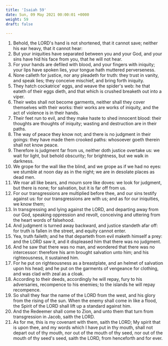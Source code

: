 ```yaml
---
title: 'Isaiah 59'
date: Sun, 09 May 2021 00:00:01 +0000
weight: 59
draft: false
  
---
```


1. Behold, the LORD's hand is not shortened, that it cannot save; neither his ear heavy, that it cannot hear:
2. But your iniquities have separated between you and your God, and your sins have hid his face from you, that he will not hear.
3. For your hands are defiled with blood, and your fingers with iniquity; your lips have spoken lies, your tongue hath muttered perverseness.
4. None calleth for justice, nor any pleadeth for truth: they trust in vanity, and speak lies; they conceive mischief, and bring forth iniquity.
5. They hatch cockatrice' eggs, and weave the spider's web: he that eateth of their eggs dieth, and that which is crushed breaketh out into a viper.
6. Their webs shall not become garments, neither shall they cover themselves with their works: their works are works of iniquity, and the act of violence is in their hands.
7. Their feet run to evil, and they make haste to shed innocent blood: their thoughts are thoughts of iniquity; wasting and destruction are in their paths.
8. The way of peace they know not; and there is no judgment in their goings: they have made them crooked paths: whosoever goeth therein shall not know peace.
9. Therefore is judgment far from us, neither doth justice overtake us: we wait for light, but behold obscurity; for brightness, but we walk in darkness.
10. We grope for the wall like the blind, and we grope as if we had no eyes: we stumble at noon day as in the night; we are in desolate places as dead men.
11. We roar all like bears, and mourn sore like doves: we look for judgment, but there is none; for salvation, but it is far off from us.
12. For our transgressions are multiplied before thee, and our sins testify against us: for our transgressions are with us; and as for our iniquities, we know them;
13. In transgressing and lying against the LORD, and departing away from our God, speaking oppression and revolt, conceiving and uttering from the heart words of falsehood.
14. And judgment is turned away backward, and justice standeth afar off: for truth is fallen in the street, and equity cannot enter.
15. Yea, truth faileth; and he that departeth from evil maketh himself a prey: and the LORD saw it, and it displeased him that there was no judgment.
16. And he saw that there was no man, and wondered that there was no intercessor: therefore his arm brought salvation unto him; and his righteousness, it sustained him.
17. For he put on righteousness as a breastplate, and an helmet of salvation upon his head; and he put on the garments of vengeance for clothing, and was clad with zeal as a cloak.
18. According to their deeds, accordingly he will repay, fury to his adversaries, recompence to his enemies; to the islands he will repay recompence.
19. So shall they fear the name of the LORD from the west, and his glory from the rising of the sun. When the enemy shall come in like a flood, the Spirit of the LORD shall lift up a standard against him.
20. And the Redeemer shall come to Zion, and unto them that turn from transgression in Jacob, saith the LORD.
21. As for me, this is my covenant with them, saith the LORD; My spirit that is upon thee, and my words which I have put in thy mouth, shall not depart out of thy mouth, nor out of the mouth of thy seed, nor out of the mouth of thy seed's seed, saith the LORD, from henceforth and for ever.
